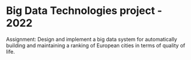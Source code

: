 # Big Data Technologies project - 2022

Assignment: Design and implement a big data system for automatically building and maintaining a ranking of European cities in terms of quality of life.

